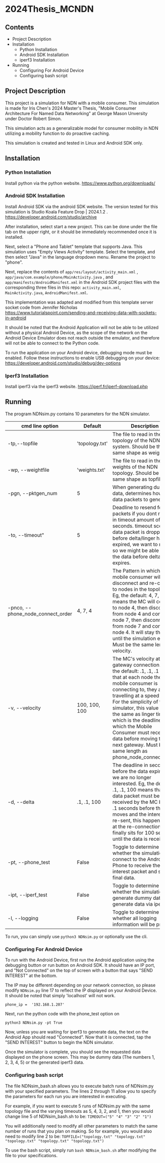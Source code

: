 # 2024Thesis_MCNDN

## Contents
 - Project Description
 - Installation
 	- Python Installation
 	- Android SDK Installation
 	- iperf3 Installation
 - Running
 	- Configuring For Android Device
 	- Configuring bash script

## Project Description

This project is a simulation for NDN with a mobile consumer. This simulation is made for Iris Chen's 2024 Master's Thesis, "Mobile Consumer Architecture For Named Data Networking" at George Mason Unversity under Doctor Robert Simon.

This simulation acts as a generalizable model for consumer mobility in NDN utilizing a mobility function to do proactive caching. 

This simulation is created and tested in Linux and Android SDK only.

## Installation

### Python Installation

Install python via the python website. https://www.python.org/downloads/

### Android SDK Installation

Install Android SDK via the android SDK website. The version tested for this simulation is Studio Koala Feature Drop | 2024.1.2 .  
https://developer.android.com/studio/archive

After installation, select start a new project. This can be done under the file tab on the upper right, or it should be immediately recommended once it is installed.

Next, select a "Phone and Tablet" template that supports Java. This simulation uses "Empty Views Activity" template. Select the template, and then select "Java" in the language dropdown menu. Rename the project to "phone". 

Next, replace the contents of `app/res/layout/activity_main.xml` , `app/java/com.example/phone/MainActivity.java` , and `app/manifests/AndroidManifest.xml` in the Android SDK project files with the corresponding three files in this repo: `activity_main.xml`, `MainActivity.java`, `AndroidManifest.xml`. 

This implementation was adapted and modified from this template server socket code from Jennifer Nicholas https://www.tutorialspoint.com/sending-and-receiving-data-with-sockets-in-android

It should be noted that the Android Application will not be able to be utilized without a physical Android Device, as the scope of the network on the Android Device Emulator does not reach outside the emulator, and therefore will not be able to connect to the Python code. 

To run the application on your Android device, debugging mode must be enabled. Follow these instructions to enable USB debugging on your device: https://developer.android.com/studio/debug/dev-options

### Iperf3 Installation

Install iperf3 via the iperf3 website. https://iperf.fr/iperf-download.php

## Running

The program NDNsim.py contains 10 parameters for the NDN simulator.

| cmd line option    | Default	| Description |
| -------- | ------- |  ------- | 
| -tp,--topfile	| 'topology.txt'	| The file to read in the topology of the NDN system. Should be the same shape as weightfile |
| -wp, --weightfile	| 'weights.txt'	| The file to read in the weights of the NDN topology. Should be the same shape as topfile |
| -pgn, --pktgen_num	| 5	| When generating dummy data, determines how many data packets to generate. |
| -to, --timeout"	| 5	| Deadline to resend for packets if you dont receive in timeout amount of seconds. timeout scenario: data packet is dropped before delta/linger has expired, we want to resend so we might be able to get the data before delta/linger expires. |
| -pnco, --phone_node_connect_order	| 4, 7, 4	| The Pattern in which the mobile consumer will disconnect and re-connect to nodes in the topology. Eg, the default: 4, 7, 4 means the MC will connect to node 4, then disconnect from node 4 and connect to node 7, then disconnect from node 7 and connect to node 4. It will stay there until the simulation ends. Must be the same length as velocity. |
| -v, --velocity	| 100, 100, 100	| The MC's velocity at each gateway connection. Eg, the default: .1, .1, .1 means that at each node the mobile consumer is connecting to, they are travelling at a speed of 0.1. For the simplicity of this simulator, this value will be the same as linger time, which is the deadline in which the Mobile Consumer must receive the data before moving to the next gateway. Must be the same length as phone_node_connect_order |
| -d, --delta	| .1, .1, 100	| The deadline in seconds before the data expires and we are no longer interested. Eg, the default: .1, .1, 100 means that the data packet must be received by the MC before .1 seconds before the MC moves and the interest is re-sent, this happens again at the re-connection, and finally sits for 100 seconds until the data is received. |
| -pt, --phone_test	| False	| Toggle to determine whether the simulation will connect to the Android Phone to receive the initial interest packet and send final data. |
| -ipt, --iperf_test	| False	| Toggle to determine whether the simulation will generate dummy data or generate data via iperf3. |
| -l, --logging	| False	| Toggle to determine whether all logging information will be printed. |

To run, you can simply use ```python3 NDNsim.py``` or optionally use the cli.

### Configuring For Android Device

To run with the Android Device, first run the Android application using the debugging button or run button on Android SDK. It should have an IP port, and "Not Connected" on the top of screen with a button that says "SEND INTEREST" at the bottom. 

The IP may be different depending on your network connection, so please modify `NDNsim.py` line 17 to reflect the IP displayed on your Android Device. It should be noted that simply 'localhost' will not work.

`phone_ip =  '192.168.1.207'`

Next, run the python code with the phone_test option on

`python3 NDNsim.py -pt True`

Now, unless you are waiting for iperf3 to generate data, the text on the Android App should read "Connected". Now that it is connected, tap the "SEND INTEREST" button to begin the NDN simulator.

Once the simulator is complete, you should see the requested data displayed on the phone screen. This may be dummy data (The numbers 1, 2, 3, 4, 5) or the generated iperf3 data.

### Configuring bash script

The file NDNsim_bash.sh allows you to execute batch runs of NDNsim.py with your specified parameters. The lines 2 through 11 allow you to specify the parameters for each run you are interested in executing. 

For example, if you want to execute 5 runs of NDNsim.py with the same topology file and the varying timeouts as 5, 4, 3, 2, and 1, then you would change line 5 of NDNsim_bash.sh to be: 
`TIMEOUT=("5" "4" "3" "2" "1")`

You will additionally need to modify all other parameters to match the same number of runs that you plan on making. So for example, you would also need to modify line 2 to be: 
`TOPFILE=("topology.txt" "topology.txt" "topology.txt" "topology.txt" "topology.txt")`

To use the bash script, simply run ```bash NDNsim_bash.sh``` after modifying the file to your specifications.

